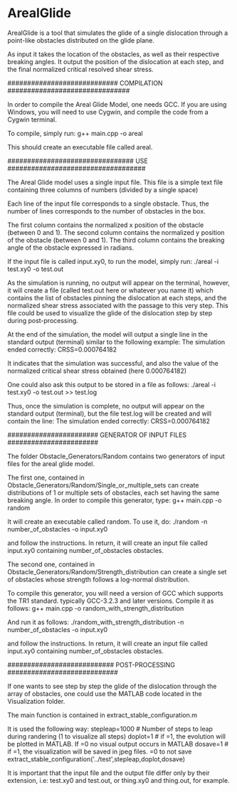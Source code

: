 # ArealGlide

ArealGlide is a tool that simulates the glide of a single dislocation through a point-like obstacles distributed on the glide plane.

As input it takes the location of the obstacles, as well as their respective breaking angles.
It output the position of the dislocation at each step, and the final normalized critical resolved shear stress. 

############################ COMPILATION ###############################

In order to compile the Areal Glide Model, one needs GCC. If you are
using Windows, you will need to use Cygwin, and compile the code from
a Cygwin terminal.

To compile, simply run: g++ main.cpp -o areal

This should create an executable file called areal.


################################ USE ###################################

The Areal Glide model uses a single input file. This file is a simple
text file containing three columns of numbers (divided by a single space)

Each line of the input file corresponds to a single obstacle. Thus, the
number of lines corresponds to the number of obstacles in the box.

The first column contains the normalized x position of the obstacle
(between 0 and 1). The second column contains the normalized y position
of the obstacle (between 0 and 1). The third column contains the
breaking angle of the obstacle expressed in radians.

If the input file is called input.xy0, to run the model, simply run:
./areal -i test.xy0 -o test.out

As the simulation is running, no output will appear on the terminal,
however, it will create a file (called test.out here or whatever you
name it) which contains the list of obstacles pinning the dislocation
at each steps, and the normalized shear stress associated with the
passage to this very step. This file could be used to visualize the
glide of the dislocation step by step during post-processing.

At the end of the simulation, the model will output a single line
in the standard output (terminal) similar to the following example:
The simulation ended correctly: CRSS=0.000764182

It indicates that the simulation was successful, and also the value
of the normalized critical shear stress obtained (here 0.000764182)

One could also ask this output to be stored in a file as follows:
./areal -i test.xy0 -o test.out >> test.log

Thus, once the simulation is complete, no output will appear on the
standard output (terminal), but the file test.log will be created
and will contain the line:
The simulation ended correctly: CRSS=0.000764182



####################### GENERATOR OF INPUT FILES #######################

The folder Obstacle_Generators/Random contains two generators of input
files for the areal glide model.

The first one, contained in
Obstacle_Generators/Random/Single_or_multiple_sets can create
distributions of 1 or multiple sets of obstacles, each set having the
same breaking angle.
In order to compile this generator, type:
g++ main.cpp -o random

It will create an executable called random. To use it, do:
./random -n number_of_obstacles -o input.xy0

and follow the instructions.
In return, it will create an input file called input.xy0 containing
number_of_obstacles obstacles.


The second one, contained in
Obstacle_Generators/Random/Strength_distribution can create a single
set of obstacles whose strength follows a log-normal distribution.

To compile this generator, you will need a version of GCC which supports
the TR1 standard. typically GCC-3.2.3 and later versions. Compile it
as follows:
g++ main.cpp -o random_with_strength_distribution

And run it as follows:
./random_with_strength_distribution -n number_of_obstacles -o input.xy0

and follow the instructions.
In return, it will create an input file called input.xy0 containing
number_of_obstacles obstacles.

########################### POST-PROCESSING ############################

If one wants to see step by step the glide of the dislocation through
the array of obstacles, one could use the MATLAB code located in the
Visualization folder.

The main function is contained in extract_stable_configuration.m

It is used the following way:
stepleap=1000 # Number of steps to leap during randering (1 to visualize all steps)
doplot=1 # if =1, the evolution will be plotted in MATLAB. If =0 no visual output occurs in MATLAB
dosave=1 # if =1, the visualization will be saved in jpeg files. =0 to not save
extract_stable_configuration('../test',stepleap,doplot,dosave)

It is important that the input file and the output file differ only by
their extension, i.e: test.xy0 and test.out, or thing.xy0 and thing.out,
for example.
